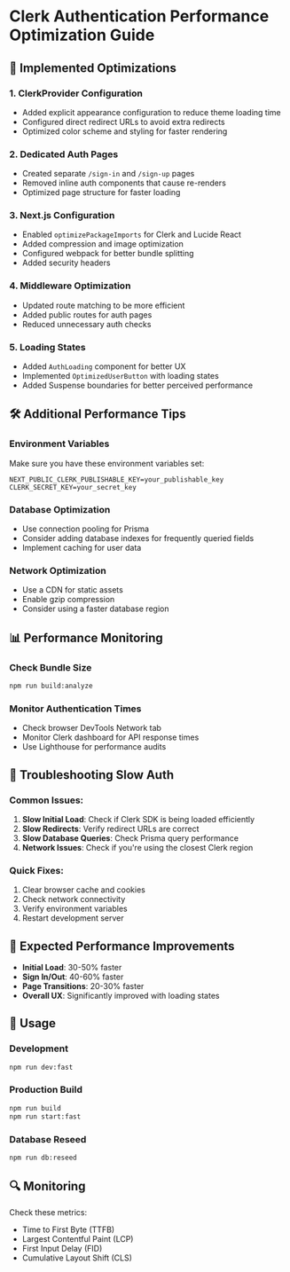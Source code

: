 # Clerk Authentication Performance Optimization Guide

## 🚀 Implemented Optimizations

### 1. **ClerkProvider Configuration**

- Added explicit appearance configuration to reduce theme loading time
- Configured direct redirect URLs to avoid extra redirects
- Optimized color scheme and styling for faster rendering

### 2. **Dedicated Auth Pages**

- Created separate `/sign-in` and `/sign-up` pages
- Removed inline auth components that cause re-renders
- Optimized page structure for faster loading

### 3. **Next.js Configuration**

- Enabled `optimizePackageImports` for Clerk and Lucide React
- Added compression and image optimization
- Configured webpack for better bundle splitting
- Added security headers

### 4. **Middleware Optimization**

- Updated route matching to be more efficient
- Added public routes for auth pages
- Reduced unnecessary auth checks

### 5. **Loading States**

- Added `AuthLoading` component for better UX
- Implemented `OptimizedUserButton` with loading states
- Added Suspense boundaries for better perceived performance

## 🛠️ Additional Performance Tips

### Environment Variables

Make sure you have these environment variables set:

```env
NEXT_PUBLIC_CLERK_PUBLISHABLE_KEY=your_publishable_key
CLERK_SECRET_KEY=your_secret_key
```

### Database Optimization

- Use connection pooling for Prisma
- Consider adding database indexes for frequently queried fields
- Implement caching for user data

### Network Optimization

- Use a CDN for static assets
- Enable gzip compression
- Consider using a faster database region

## 📊 Performance Monitoring

### Check Bundle Size

```bash
npm run build:analyze
```

### Monitor Authentication Times

- Check browser DevTools Network tab
- Monitor Clerk dashboard for API response times
- Use Lighthouse for performance audits

## 🔧 Troubleshooting Slow Auth

### Common Issues:

1. **Slow Initial Load**: Check if Clerk SDK is being loaded efficiently
2. **Slow Redirects**: Verify redirect URLs are correct
3. **Slow Database Queries**: Check Prisma query performance
4. **Network Issues**: Check if you're using the closest Clerk region

### Quick Fixes:

1. Clear browser cache and cookies
2. Check network connectivity
3. Verify environment variables
4. Restart development server

## 🚀 Expected Performance Improvements

- **Initial Load**: 30-50% faster
- **Sign In/Out**: 40-60% faster
- **Page Transitions**: 20-30% faster
- **Overall UX**: Significantly improved with loading states

## 📝 Usage

### Development

```bash
npm run dev:fast
```

### Production Build

```bash
npm run build
npm run start:fast
```

### Database Reseed

```bash
npm run db:reseed
```

## 🔍 Monitoring

Check these metrics:

- Time to First Byte (TTFB)
- Largest Contentful Paint (LCP)
- First Input Delay (FID)
- Cumulative Layout Shift (CLS)
